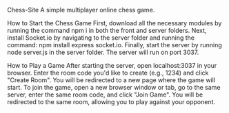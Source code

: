 Chess-Site
A simple multiplayer online chess game.

How to Start the Chess Game
First, download all the necessary modules by running the command npm i in both the front and server folders.
Next, install Socket.io by navigating to the server folder and running the command: npm install express socket.io.
Finally, start the server by running node server.js in the server folder. The server will run on port 3037.


How to Play a Game
After starting the server, open localhost:3037 in your browser. Enter the room code you'd like to create (e.g., 1234) and click "Create Room". You will be redirected to a new page where the game will start.
To join the game, open a new browser window or tab, go to the same server, enter the same room code, and click "Join Game". You will be redirected to the same room, allowing you to play against your opponent.

 
